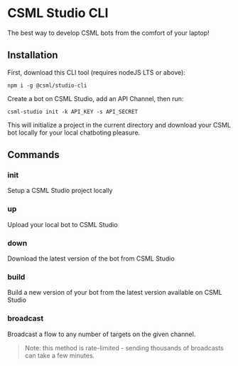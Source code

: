 # CSML Studio CLI

The best way to develop CSML bots from the comfort of your laptop!

## Installation

First, download this CLI tool (requires nodeJS LTS or above):

```
npm i -g @csml/studio-cli
```

Create a bot on CSML Studio, add an API Channel, then run:

```
csml-studio init -k API_KEY -s API_SECRET
```

This will initialize a project in the current directory and download your CSML bot locally for your local chatboting pleasure.

## Commands

### init

Setup a CSML Studio project locally

### up

Upload your local bot to CSML Studio

### down

Download the latest version of the bot from CSML Studio

### build

Build a new version of your bot from the latest version available on CSML Studio

### broadcast

Broadcast a flow to any number of targets on the given channel.
> Note: this method is rate-limited - sending thousands of broadcasts can take a few minutes.
